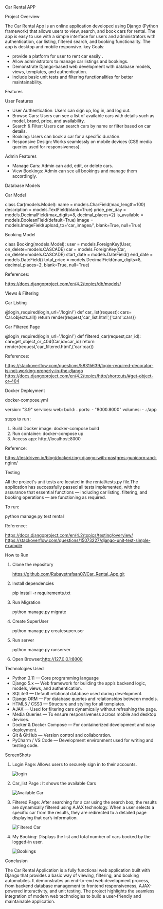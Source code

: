 Car Rental APP

Project Overview

The Car Rental App is an online application developed using Django (Python framework) that allows users to view, search, and book cars for rental. The app is easy to use with a simple interface for users and administrators with authentication, car listing, filtered search, and booking functionality. The app is desktop and mobile responsive.
key Goals:
* provide a platform for user to rent car easily .
* Allow administrators to manage car listings and bookings.
* Demonstrate Django-based web development with database models, views, templates, and authentication.
* Include basic unit tests and filtering functionalities for better maintainability.

Features

 User Features
* User Authentication: Users can sign up, log in, and log out.
* Browse Cars: Users can see a list of available cars with details such as model, brand, price, and availability.
* Search & Filter: Users can search cars by name or filter based on car details.
* Booking: Users can book a car for a specific duration.
* Responsive Design: Works seamlessly on mobile devices (CSS media queries used for responsiveness).
  
 Admin Features
* Manage Cars: Admin can add, edit, or delete cars.
* View Bookings: Admin can see all bookings and manage them accordingly.

Database Models

Car Model

 class Car(models.Model):
    name = models.CharField(max_length=100)
    description = models.TextField(blank=True)
    price_per_day = models.DecimalField(max_digits=8, decimal_places=2)
    is_available = models.BooleanField(default=True)
    image = models.ImageField(upload_to='car_images/', blank=True, null=True)
  
Booking Model

 class Booking(models.Model):
    user = models.ForeignKey(User, on_delete=models.CASCADE)
    car = models.ForeignKey(Car, on_delete=models.CASCADE)
    start_date = models.DateField()
    end_date = models.DateField()
    total_price = models.DecimalField(max_digits=8, decimal_places=2, blank=True, null=True)
  
References:

  https://docs.djangoproject.com/en/4.2/topics/db/models/
  
Views & Filtering

Car Listing

@login_required(login_url='/login/')
def car_list(request):
    cars= Car.objects.all()
    return render(request,'car_list.html',{'cars':cars})
    
Car Filtered Page

@login_required(login_url='/login/')
def filtered_car(request,car_id):
    car=get_object_or_404(Car,id=car_id)
    return render(request,'car_filtered.html',{'car':car})
  
 References:
 
  https://stackoverflow.com/questions/58315639/login-required-decorator-is-not-working-properly-in-the-django
  https://docs.djangoproject.com/en/4.2/topics/http/shortcuts/#get-object-or-404
  
Docker Deployment

docker-compose.yml

   version: "3.9"
   services:
       web:
       build: .
        ports:
          - "8000:8000"
        volumes:
           - .:/app

 steps to run :
 1. Build Docker image: docker-compose build
 2. Run container: docker-compose up
 3. Access app: http://localhost:8000

Reference:

 https://testdriven.io/blog/dockerizing-django-with-postgres-gunicorn-and-nginx/
 
Testing

All the project's unit tests are located in the rental/tests.py file.The application has successfully passed all tests implemented, with the assurance that essential functions — including car listing, filtering, and booking operations — are functioning as required.

To run:

 python manage.py test rental
 
Reference:

  https://docs.djangoproject.com/en/4.2/topics/testing/overview/
  https://stackoverflow.com/questions/15073227/django-unit-test-simple-example
  
How to Run

1. Clone the repository

      https://github.com/Rubayetrafsan07/Car_Rental_App.git
 
3. Install dependencies

    pip install -r requirements.txt
  
5. Run Migration

   python manage.py migrate
  
7. Create SuperUser

   python manage.py createsuperuser
 
9. Run server

   python manage.py runserver

11. Open Browser:http://127.0.0.1:8000


Technologies Used
* Python 3.11 — Core programming language
* Django 5.x — Web framework for building the app’s backend logic, models, views, and authentication.
* SQLite3 — Default relational database used during development.
* Django ORM — For database queries and relationships between models.
* HTML5 / CSS3 — Structure and styling for all templates.
* AJAX  — Used for filtering cars dynamically without refreshing the page.
* Media Queries — To ensure responsiveness across mobile and desktop devices.
* Docker & Docker Compose — For containerized development and easy deployment.
* Git & GitHub — Version control and collaboration.
* PyCharm / VS Code — Development environment used for writing and testing code.
  
ScreenShots
1. Login Page: Allows users to securely sign in to their accounts.

   ![login](https://github.com/user-attachments/assets/98e3976a-b976-4521-b52a-05872dd59efa)
   
3. Car_list Page : It shows the available Cars

   ![Available Car](https://github.com/user-attachments/assets/7349d044-cb1f-43de-8a27-65f915d37e90)
   
5. Filtered Page: After searching for a car using the search box, the results are dynamically filtered using AJAX technology. When a user selects a specific car from the results, they are redirected to a detailed page displaying that car’s information.
  
   ![Filtered Car](https://github.com/user-attachments/assets/d8550107-9977-4f7b-8125-f448530cda48)
   
7. My Booking: Displays the list and total number of cars booked by the logged-in user.

    ![Bookings](https://github.com/user-attachments/assets/7f146d22-9b6c-4b94-b4fc-b99d9f98d98b)


Conclusion

The Car Rental Application is a fully functional web application built with Django that provides a basic way of viewing, filtering, and booking automobiles. It demonstrates an end-to-end web development process, from backend database management to frontend responsiveness, AJAX-powered interactivity, and unit testing. The project highlights the seamless integration of modern web technologies to build a user-friendly and maintainable application.





